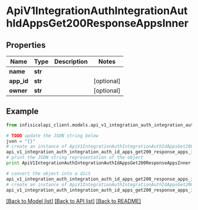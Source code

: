 # ApiV1IntegrationAuthIntegrationAuthIdAppsGet200ResponseAppsInner


## Properties
Name | Type | Description | Notes
------------ | ------------- | ------------- | -------------
**name** | **str** |  | 
**app_id** | **str** |  | [optional] 
**owner** | **str** |  | [optional] 

## Example

```python
from infisicalapi_client.models.api_v1_integration_auth_integration_auth_id_apps_get200_response_apps_inner import ApiV1IntegrationAuthIntegrationAuthIdAppsGet200ResponseAppsInner

# TODO update the JSON string below
json = "{}"
# create an instance of ApiV1IntegrationAuthIntegrationAuthIdAppsGet200ResponseAppsInner from a JSON string
api_v1_integration_auth_integration_auth_id_apps_get200_response_apps_inner_instance = ApiV1IntegrationAuthIntegrationAuthIdAppsGet200ResponseAppsInner.from_json(json)
# print the JSON string representation of the object
print ApiV1IntegrationAuthIntegrationAuthIdAppsGet200ResponseAppsInner.to_json()

# convert the object into a dict
api_v1_integration_auth_integration_auth_id_apps_get200_response_apps_inner_dict = api_v1_integration_auth_integration_auth_id_apps_get200_response_apps_inner_instance.to_dict()
# create an instance of ApiV1IntegrationAuthIntegrationAuthIdAppsGet200ResponseAppsInner from a dict
api_v1_integration_auth_integration_auth_id_apps_get200_response_apps_inner_from_dict = ApiV1IntegrationAuthIntegrationAuthIdAppsGet200ResponseAppsInner.from_dict(api_v1_integration_auth_integration_auth_id_apps_get200_response_apps_inner_dict)
```
[[Back to Model list]](../README.md#documentation-for-models) [[Back to API list]](../README.md#documentation-for-api-endpoints) [[Back to README]](../README.md)


